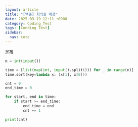 ```yaml
---
layout: article
title: "[백준] 회의실 배정"
date: 2025-03-19 12:11 +0900
category: Coding_Test
tags: [Conding Test]
sidebar:
  nav: cote
---
```

[문제](https://www.acmicpc.net/problem/1931)
```python
n = int(input())

time = [list(map(int, input().split())) for _ in range(n)]
time.sort(key=lambda x: (x[1], x[0]))

cnt = 0
end_time = 0  

for start, end in time:
    if start >= end_time:
        end_time = end
        cnt += 1

print(cnt)
```